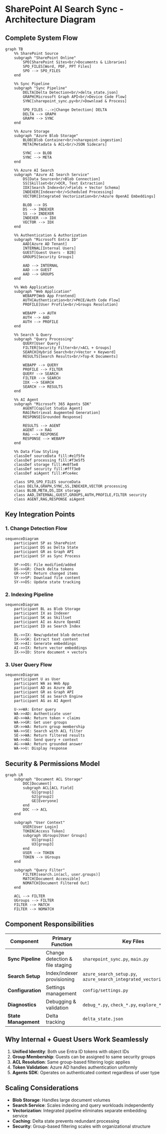 # SharePoint AI Search Sync - Architecture Diagram

## Complete System Flow

```mermaid
graph TB
    %% SharePoint Source
    subgraph "SharePoint Online"
        SPO[SharePoint Sites<br/>Documents & Libraries]
        SPO_FILES[Word, PDF, PPT Files]
        SPO --> SPO_FILES
    end

    %% Sync Pipeline
    subgraph "Sync Pipeline"
        DELTA[Delta Detection<br/>delta_state.json]
        GRAPH[Microsoft Graph API<br/>Device Code Flow]
        SYNC[sharepoint_sync.py<br/>Download & Process]
        
        SPO_FILES -.->|Change Detection| DELTA
        DELTA --> GRAPH
        GRAPH --> SYNC
    end

    %% Azure Storage
    subgraph "Azure Blob Storage"
        BLOB[Blob Container<br/>sharepoint-ingestion]
        META[Metadata & ACL<br/>JSON Sidecars]
        
        SYNC --> BLOB
        SYNC --> META
    end

    %% Azure AI Search
    subgraph "Azure AI Search Service"
        DS[Data Source<br/>Blob Connection]
        SS[Skillset<br/>OCR, Text Extraction]
        IDX[Search Index<br/>Fields + Vector Schema]
        INDEXER[Indexer<br/>Scheduled Processing]
        VECTOR[Integrated Vectorization<br/>Azure OpenAI Embeddings]
        
        BLOB --> DS
        DS --> INDEXER
        SS --> INDEXER
        INDEXER --> IDX
        VECTOR --> IDX
    end

    %% Authentication & Authorization
    subgraph "Microsoft Entra ID"
        AAD[Azure AD Tenant]
        INTERNAL[Internal Users]
        GUEST[Guest Users - B2B]
        GROUPS[Security Groups]
        
        AAD --> INTERNAL
        AAD --> GUEST
        AAD --> GROUPS
    end

    %% Web Application
    subgraph "Web Application"
        WEBAPP[Web App Frontend]
        AUTH[Authentication<br/>PKCE/Auth Code Flow]
        PROFILE[User Profile<br/>Groups Resolution]
        
        WEBAPP --> AUTH
        AUTH --> AAD
        AUTH --> PROFILE
    end

    %% Search & Query
    subgraph "Query Processing"
        QUERY[User Query]
        FILTER[Security Filter<br/>ACL + Groups]
        SEARCH[Hybrid Search<br/>Vector + Keyword]
        RESULTS[Search Results<br/>Top-K Documents]
        
        WEBAPP --> QUERY
        PROFILE --> FILTER
        QUERY --> SEARCH
        FILTER --> SEARCH
        IDX --> SEARCH
        SEARCH --> RESULTS
    end

    %% AI Agent
    subgraph "Microsoft 365 Agents SDK"
        AGENT[Copilot Studio Agent]
        RAG[Retrieval Augmented Generation]
        RESPONSE[Grounded Response]
        
        RESULTS --> AGENT
        AGENT --> RAG
        RAG --> RESPONSE
        RESPONSE --> WEBAPP
    end

    %% Data Flow Styling
    classDef sourceData fill:#e1f5fe
    classDef processing fill:#f3e5f5
    classDef storage fill:#e8f5e8
    classDef security fill:#fff3e0
    classDef aiAgent fill:#fce4ec

    class SPO,SPO_FILES sourceData
    class DELTA,GRAPH,SYNC,SS,INDEXER,VECTOR processing
    class BLOB,META,DS,IDX storage
    class AAD,INTERNAL,GUEST,GROUPS,AUTH,PROFILE,FILTER security
    class AGENT,RAG,RESPONSE aiAgent
```

## Key Integration Points

### 1. **Change Detection Flow**
```mermaid
sequenceDiagram
    participant SP as SharePoint
    participant DS as Delta State
    participant GR as Graph API
    participant SY as Sync Process
    
    SP->>DS: File modified/added
    DS->>GR: Check delta tokens
    GR->>SY: Return changed items
    SY->>SP: Download file content
    SY->>DS: Update state tracking
```

### 2. **Indexing Pipeline**
```mermaid
sequenceDiagram
    participant BL as Blob Storage
    participant IX as Indexer
    participant SK as Skillset
    participant AI as Azure OpenAI
    participant ID as Search Index
    
    BL->>IX: New/updated blob detected
    IX->>SK: Extract text content
    SK->>AI: Generate embeddings
    AI->>IX: Return vector embeddings
    IX->>ID: Store document + vectors
```

### 3. **User Query Flow**
```mermaid
sequenceDiagram
    participant U as User
    participant WA as Web App
    participant AD as Azure AD
    participant GR as Graph API
    participant SE as Search Engine
    participant AG as AI Agent
    
    U->>WA: Enter query
    WA->>AD: Authenticate user
    AD->>WA: Return token + claims
    WA->>GR: Get user groups
    GR->>WA: Return group membership
    WA->>SE: Search with ACL filter
    SE->>WA: Return filtered results
    WA->>AG: Send query + context
    AG->>WA: Return grounded answer
    WA->>U: Display response
```

## Security & Permissions Model

```mermaid
graph LR
    subgraph "Document ACL Storage"
        DOC[Document]
        subgraph ACL[ACL Field]
            G1[group1]
            G2[group2]
            GE[Everyone]
        end
        DOC --> ACL
    end

    subgraph "User Context"
        USER[User Login]
        TOKEN[Access Token]
        subgraph UGroups[User Groups]
            U1[group1]
            U3[group3]
        end
        USER --> TOKEN
        TOKEN --> UGroups
    end

    subgraph "Query Filter"
        FILTER[search.in(acl, user.groups)]
        MATCH[Document Accessible]
        NOMATCH[Document Filtered Out]
    end

    ACL --> FILTER
    UGroups --> FILTER
    FILTER --> MATCH
    FILTER --> NOMATCH

```

## Component Responsibilities

| Component | Primary Function | Key Files |
|-----------|------------------|-----------|
| **Sync Pipeline** | Change detection & file staging | `sharepoint_sync.py`, `main.py` |
| **Search Setup** | Index/indexer provisioning | `azure_search_setup.py`, `azure_search_integrated_vectorization.py` |
| **Configuration** | Settings management | `config/settings.py` |
| **Diagnostics** | Debugging & validation | `debug_*.py`, `check_*.py`, `explore_*.py` |
| **State Management** | Delta tracking | `delta_state.json` |

## Why Internal + Guest Users Work Seamlessly

1. **Unified Identity**: Both use Entra ID tokens with object IDs
2. **Group Membership**: Guests can be assigned to same security groups
3. **ACL Resolution**: Same group-based filtering logic applies
4. **Token Validation**: Azure AD handles authentication uniformly
5. **Agents SDK**: Operates on authenticated context regardless of user type

## Scaling Considerations

- **Blob Storage**: Handles large document volumes
- **Search Service**: Scales indexing and query workloads independently  
- **Vectorization**: Integrated pipeline eliminates separate embedding service
- **Caching**: Delta state prevents redundant processing
- **Security**: Group-based filtering scales with organizational structure